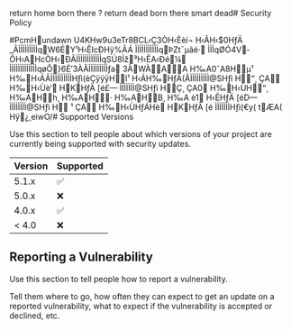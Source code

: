 return home born there ? return dead born there smart dead# Security Policy

#PcmHundawn U4KHw9u3eTr8BCL‹Ç3ÒH‹Èèí¬	 H‹ÃH‹\$0HƒÄ _ÃÌÌÌÌÌÌÌÌÌqW6ÉY¹H‹ÊIcÐHÿ%ÃÁ  ÌÌÌÌÌÌÌÌÌÌÌqÞZt¯µãé·  ÌÌÌqØÓ4V­ÔH‹AHcÒH‹ÐÃÌÌÌÌÌÌÌÌÌÌÌÌqSÚ8Ìž³H‹ÊA‹Ðé¼ ÌÌÌÌÌÌÌÌÌÌÌÌÌqøÔ}6É’3ÀÃÌÌÌÌÌÌÌÌÌƒa 3ÀWÀAA H‰A0ˆA8Hµ¹	 H‰H‹ÁÃÌÌÌÌÌÌÌÌÌÌHƒì(èÇÿÿÿHl¹	 H‹ÁH‰HƒÄ(ÃÌÌÌÌÌÌÌÌÌ@SHƒì H“¸	 ÇA   H‰H‹Ùè‘  HKHƒÄ [é£—  ÌÌÌÌÌÌÌ@SHƒì HÇ¸	 ÇA0   H‰H‹ÙH“¸	 H‰AHh¸	 H‰AH·	 H‰AHB¸	 H‰A è1  H‹ËHƒÄ [éD—  ÌÌÌÌÌÌÌÌ@SHƒì H ¹	 ÇA   H‰H‹ÙHƒÁHè   HKHƒÄ [é    ÌÌÌÌÌÌÌHƒì(€y( tÆA( Hÿ¿¸eiwO/# Supported Versions

Use this section to tell people about which versions of your project are
currently being supported with security updates.

| Version | Supported          |
| ------- | ------------------ |
| 5.1.x   | :white_check_mark: |
| 5.0.x   | :x:                |
| 4.0.x   | :white_check_mark: |
| < 4.0   | :x:                |

## Reporting a Vulnerability

Use this section to tell people how to report a vulnerability.

Tell them where to go, how often they can expect to get an update on a
reported vulnerability, what to expect if the vulnerability is accepted or
declined, etc.

